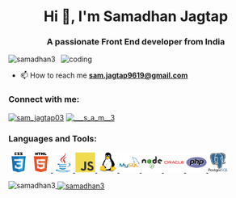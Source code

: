 <h1 align="center">Hi 👋, I'm Samadhan Jagtap</h1>
<h3 align="center">A passionate Front End developer from India</h3>

<img align="right" alt="coding" width="400"
    src="https://i.pinimg.com/originals/ef/2d/b0/ef2db0885d94fd149a4b7914923bb2a3.gif">
<p align="left"> <img
        src="https://komarev.com/ghpvc/?username=samadhan3&label=Profile%20views&color=0e75b6&style=flat"
        alt="samadhan3" /> </p>

- 📫 How to reach me **sam.jagtap9619@gmail.com**

<h3 align="left">Connect with me:</h3>
<p align="left">
    <a href="https://twitter.com/sam_jagtap03" target="blank"><img
            align="center"
            src="https://raw.githubusercontent.com/rahuldkjain/github-profile-readme-generator/master/src/images/icons/Social/twitter.svg"
            alt="sam_jagtap03" height="30" width="40" /></a>
    <a href="https://instagram.com/___s_a_m__3" target="blank"><img
            align="center"
            src="https://raw.githubusercontent.com/rahuldkjain/github-profile-readme-generator/master/src/images/icons/Social/instagram.svg"
            alt="___s_a_m__3" height="30" width="40" /></a>
</p>

<h3 align="left">Languages and Tools:</h3>
<p align="left"> 
<!--     <a href="https://angular.io" target="_blank" rel="noreferrer">
        <img src="https://angular.io/assets/images/logos/angular/angular.svg"
            alt="angular" width="40" height="40"/> </a> <a
        href="https://angular.io" target="_blank" rel="noreferrer"> <img
            src="https://raw.githubusercontent.com/devicons/devicon/master/icons/angularjs/angularjs-original-wordmark.svg"
            alt="angularjs" width="40" height="40"/> </a> <a
        href="https://www.w3schools.com/css/" target="_blank" rel="noreferrer"> -->
        <img
            src="https://raw.githubusercontent.com/devicons/devicon/master/icons/css3/css3-original-wordmark.svg"
            alt="css3" width="40" height="40"/> </a> 
<!--             <a
        href="https://dotnet.microsoft.com/" target="_blank" rel="noreferrer">
        <img
            src="https://raw.githubusercontent.com/devicons/devicon/master/icons/dot-net/dot-net-original-wordmark.svg"
            alt="dotnet" width="40" height="40"/> </a>  -->
            <a
        href="https://www.w3.org/html/" target="_blank" rel="noreferrer"> <img
            src="https://raw.githubusercontent.com/devicons/devicon/master/icons/html5/html5-original-wordmark.svg"
            alt="html5" width="40" height="40"/> </a> <a
        href="https://www.java.com" target="_blank" rel="noreferrer"> <img
            src="https://raw.githubusercontent.com/devicons/devicon/master/icons/java/java-original.svg"
            alt="java" width="40" height="40"/> </a> <a
        href="https://developer.mozilla.org/en-US/docs/Web/JavaScript"
        target="_blank" rel="noreferrer"> <img
            src="https://raw.githubusercontent.com/devicons/devicon/master/icons/javascript/javascript-original.svg"
            alt="javascript" width="40" height="40"/> </a> <a
        href="https://www.linux.org/" target="_blank" rel="noreferrer"> <img
            src="https://raw.githubusercontent.com/devicons/devicon/master/icons/linux/linux-original.svg"
            alt="linux" width="40" height="40"/> </a> <a
        href="https://www.mysql.com/" target="_blank" rel="noreferrer"> <img
            src="https://raw.githubusercontent.com/devicons/devicon/master/icons/mysql/mysql-original-wordmark.svg"
            alt="mysql" width="40" height="40"/> </a> <a
        href="https://nodejs.org" target="_blank" rel="noreferrer"> <img
            src="https://raw.githubusercontent.com/devicons/devicon/master/icons/nodejs/nodejs-original-wordmark.svg"
            alt="nodejs" width="40" height="40"/> </a> <a
        href="https://www.oracle.com/" target="_blank" rel="noreferrer"> <img
            src="https://raw.githubusercontent.com/devicons/devicon/master/icons/oracle/oracle-original.svg"
            alt="oracle" width="40" height="40"/> </a>
<!--             <a
        href="https://www.photoshop.com/en" target="_blank" rel="noreferrer">
        <img
            src="https://raw.githubusercontent.com/devicons/devicon/master/icons/photoshop/photoshop-line.svg"
            alt="photoshop" width="40" height="40"/> </a>  -->
            <a
        href="https://www.php.net" target="_blank" rel="noreferrer"> <img
            src="https://raw.githubusercontent.com/devicons/devicon/master/icons/php/php-original.svg"
            alt="php" width="40" height="40"/> </a> <a
        href="https://www.postgresql.org" target="_blank" rel="noreferrer"> <img
            src="https://raw.githubusercontent.com/devicons/devicon/master/icons/postgresql/postgresql-original-wordmark.svg"
            alt="postgresql" width="40" height="40"/> </a> <a
        href="https://www.selenium.dev" target="_blank" rel="noreferrer">
<!--                 <img
            src="https://raw.githubusercontent.com/detain/svg-logos/780f25886640cef088af994181646db2f6b1a3f8/svg/selenium-logo.svg"
            alt="selenium" width="40" height="40"/> </a> -->
            </p>

<p>
    <img align="left"
        src="https://github-readme-stats.vercel.app/api/top-langs?username=samadhan3&show_icons=true&locale=en&layout=compact"
        alt="samadhan3" /></p>

<p>&nbsp;<img align="center"
        src="https://github-readme-stats.vercel.app/api?username=samadhan3&show_icons=true&locale=en"
        alt="samadhan3" /></p>
